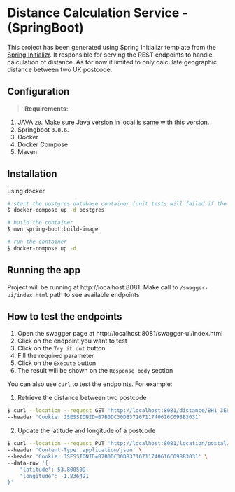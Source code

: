 # Distance Calculation Service - (SpringBoot)

This project has been generated using Spring Initializr template from the [Spring Initializr](https://start.spring.io/). 
It responsible for serving the REST endpoints to handle calculation of distance. As for now it limited to only calculate geographic distance between two UK postcode.

## Configuration

> **Requirements**:

1. JAVA `20`. Make sure Java version in local is same with this version.
2. Springboot `3.0.6`.
3. Docker
4. Docker Compose
5. Maven

## Installation

using docker

```bash
# start the postgres database container (unit tests will failed if the database is not running)
$ docker-compose up -d postgres

# build the container
$ mvn spring-boot:build-image

# run the container
$ docker-compose up -d
```

## Running the app

Project will be running at http://localhost:8081. Make call to `/swagger-ui/index.html` path to see available endpoints

## How to test the endpoints

1. Open the swagger page at http://localhost:8081/swagger-ui/index.html
2. Click on the endpoint you want to test
3. Click on the `Try it out` button
4. Fill the required parameter
5. Click on the `Execute` button
6. The result will be shown on the `Response body` section

You can also use `curl` to test the endpoints. For example:

1. Retrieve the distance between two postcode
```bash
$ curl --location --request GET 'http://localhost:8081/distance/BH1 3EF/BH1 3ET' \
--header 'Cookie: JSESSIONID=B7B0DC30DB3716711740616C098B3031'
```

2. Update the latitude and longitude of a postcode
```bash
$ curl --location --request PUT 'http://localhost:8081/location/postal/BD981GA' \
--header 'Content-Type: application/json' \
--header 'Cookie: JSESSIONID=B7B0DC30DB3716711740616C098B3031' \
--data-raw '{
    "latitude": 53.800509,
    "longitude": -1.836421
}'
```
